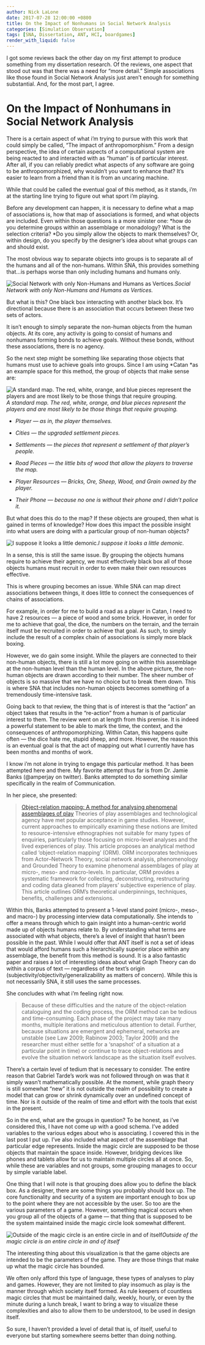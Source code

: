 ```yaml
---
author: Nick LaLone
date: 2017-07-28 12:00:00 +0800
title: On the Impact of Nonhumans in Social Network Analysis
categories: [Simulation Observation]
tags: [SNA, Dissertation, ANT, HCI, boardgames]
render_with_liquid: false
---
```


I got some reviews back the other day on my first attempt to produce something from my dissertation research. Of the reviews, one aspect that stood out was that there was a need for “more detail.” Simple associations like those found in Social Network Analysis just aren’t enough for something substantial. And, for the most part, I agree.

# On the Impact of Nonhumans in Social Network Analysis

There is a certain aspect of what i’m trying to pursue with this work that could simply be called, “The impact of anthropomorphism.” From a design perspective, the idea of certain aspects of a computational system are being reacted to and interacted with as “human” is of particular interest. After all, if you can reliably predict what aspects of any software are going to be anthropomorphized, why wouldn’t you want to enhance that? It’s easier to learn from a friend than it is from an uncaring machine.

While that could be called the eventual goal of this method, as it stands, i’m at the starting line trying to figure out what sport i’m playing.

Before any development can happen, it is necessary to define what a map of associations is, how that map of associations is formed, and what objects are included. Even within those questions is a more sinister one: *how do you determine groups within an assemblage or monadology? What is the selection criteria? *Do you simply allow the objects to mark themselves? Or, within design, do you specify by the designer’s idea about what groups can and should exist.

The most obvious way to separate objects into groups is to separate all of the humans and all of the non-humans. Within SNA, this provides something that…is perhaps worse than only including humans and humans only.

![Social Network with only Non-Humans and Humans as Vertices.](https://cdn-images-1.medium.com/max/2000/1*lePx11YSl7Ze2mew1bUfpA.jpeg)*Social Network with only Non-Humans and Humans as Vertices.*

But what is this? One black box interacting with another black box. It’s directional because there is an association that occurs between these two sets of actors.

It isn’t enough to simply separate the non-human objects from the human objects. At its core, any activity is going to consist of humans and nonhumans forming bonds to achieve goals. Without these bonds, without these associations, there is no agency.

So the next step might be something like separating those objects that humans must use to achieve goals into groups. Since I am using *Catan *as an example space for this method, the group of objects that make sense are:

![A standard map. The red, white, orange, and blue pieces represent the players and are most likely to be those things that require grouping.](https://cdn-images-1.medium.com/max/2000/1*CztioMFSZH-VDWvbVDa-hQ.png)*A standard map. The red, white, orange, and blue pieces represent the players and are most likely to be those things that require grouping.*

* *Player — as in, the player themselves.*

* *Cities — the upgraded settlement pieces.*

* *Settlements — the pieces that represent a settlement of that player’s people.*

* *Road Pieces — the little bits of wood that allow the players to traverse the map.*

* *Player Resources — Bricks, Ore, Sheep, Wood, and Grain owned by the player.*

* *Their Phone — because no one is without their phone and I didn’t police it.*

But what does this do to the map? If these objects are grouped, then what is gained in terms of knowledge? How does this impact the possible insight into what users are doing with a particular group of non-human objects?

![I suppose it looks a little demonic.](https://cdn-images-1.medium.com/max/2000/1*kpjk2CqYPaySgj8ezulNAg.jpeg)*I suppose it looks a little demonic.*

In a sense, this is still the same issue. By grouping the objects humans require to achieve their agency, we must effectively black box all of those objects humans must recruit in order to even make their own resources effective.

This is where grouping becomes an issue. While SNA can map direct associations between things, it does little to connect the consequences of chains of associations.

For example, in order for me to build a road as a player in Catan, I need to have 2 resources — a piece of wood and some brick. However, in order for me to achieve that goal, the dice, the numbers on the terrain, and the terrain itself must be recruited in order to achieve that goal. As such, to simply include the result of a complex chain of associations is simply more black boxing.

However, we do gain some insight. While the players are connected to their non-human objects, there is still a lot more going on within this assemblage at the non-human level than the human level. In the above picture, the non-human objects are drawn according to their number. The sheer number of objects is so massive that we have no choice but to break them down. This is where SNA that includes non-human objects becomes something of a tremendously time-intensive task.

Going back to that review, the thing that is of interest is that the “action” an object takes that results in the “re-action” from a human is of particular interest to them. The review went on at length from this premise. It is indeed a powerful statement to be able to mark the time, the context, and the consequences of anthropomorphizing. Within Catan, this happens quite often — the dice hate me, stupid sheep, and more. However, the reason this is an eventual goal is that the act of mapping out what I currently have has been months and months of work.

I know i’m not alone in trying to engage this particular method. It has been attempted here and there. My favorite attempt thus far is from Dr. Jamie Banks (@amperjay on twitter). Banks attempted to do something similar specifically in the realm of Communication.

In her piece, she presented:
> [Object-relation mapping: A method for analysing phenomenal assemblages
of play](https://intellectdiscover.com/content/journals/10.1386/jgvw.6.3.235_1?crawler=true)
> Theories of play assemblages and technological agency have met popular acceptance in game studies. However, current approaches to empirically examining these notions are limited to resource-intensive ethnographies not suitable for many types of enquiries, particularly those focusing on micro-level analyses and the lived experiences of play. This article proposes an analytical method called ‘object-relation mapping’ (ORM). ORM incorporates techniques from Actor–Network Theory, social network analysis, phenomenology and Grounded Theory to examine phenomenal assemblages of play at micro-, meso- and macro-levels. In particular, ORM provides a systematic framework for collecting, deconstructing, restructuring and coding data gleaned from players’ subjective experience of play. This article outlines ORM’s theoretical underpinnings, techniques, benefits, challenges and extensions.

Within this, Banks attempted to present a 1-level stand point (micro-, meso-, and macro-) by processing interview data computationally. She intends to offer a means through which to gain insight into a human-centric world made up of objects humans relate to. By understanding what terms are associated with what objects, there’s a level of insight that hasn’t been possible in the past. While I would offer that ANT itself is not a set of ideas that would afford humans such a hierarchically superior place within any assemblage, the benefit from this method is sound. It is a also fantastic paper and raises a lot of interesting ideas about what Graph Theory can do within a corpus of text — regardless of the text’s origin (subjectivity/objectivity/generalizability as matters of concern). While this is not necessarily SNA, it still uses the same processes.

She concludes with what i’m feeling right now.
> Because of these difficulties and the nature of the object-relation cataloguing and the coding process, the ORM method can be tedious and time-consuming. Each phase of the project may take many months, multiple iterations and meticulous attention to detail. Further, because situations are emergent and ephemeral, networks are unstable (see Law 2009; Rabinow 2003; Taylor 2009) and the researcher must either settle for a ‘snapshot’ of a situation at a particular point in time) or continue to trace object-relations and evolve the situation network landscape as the situation itself evolves.

There’s a certain level of tedium that is necessary to consider. The entire reason that Gabriel Tarde’s work was not followed through on was that it simply wasn’t mathematically possible. At the moment, while graph theory is still somewhat “new” it is not outside the realm of possibility to create a model that can grow or shrink dynamically over an undefined concept of time. Nor is it outside of the realm of time and effort with the tools that exist in the present.

So in the end, what are the groups in question? To be honest, as i’ve considered this, I have not come up with a good schema. I’ve added variables to the various edges about who is associating. I covered this in the last post I put up. I’ve also included what aspect of the assemblage that particular edge represents. Inside the magic circle are supposed to be those objects that maintain the space inside. However, bridging devices like phones and tablets allow for us to maintain multiple circles all at once. So, while these are variables and not groups, some grouping manages to occur by simple variable label.

One thing that I will note is that grouping does allow you to define the black box. As a designer, there are some things you probably should box up. The core functionality and security of a system are important enough to box up to the point where they are not accessible by the user. So too are the various parameters of a game. However, something magical occurs when you group all of the objects of a game — that thing that is supposed to be the system maintained inside the magic circle look somewhat different.

![Outside of the magic circle is an entire circle in and of itself](https://cdn-images-1.medium.com/max/2000/1*XZ_7MsKFblQGvxqOpLLYsQ.jpeg)*Outside of the magic circle is an entire circle in and of itself*

The interesting thing about this visualization is that the game objects are intended to be the parameters of the game. They are those things that make up what the magic circle has bounded.

We often only afford this type of language, these types of analyses to play and games. However, they are not limited to play insomuch as play is the manner through which society itself formed. As rule keepers of countless magic circles that must be maintained daily, weekly, hourly, or even by the minute during a lunch break, I want to bring a way to visualize these complexities and also to allow them to be understood, to be used in design itself.

So sure, I haven’t provided a level of detail that is, of itself, useful to everyone but starting somewhere seems better than doing nothing.
